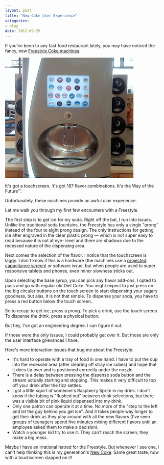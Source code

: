 ```yaml
---
layout: post
title: "New Coke User Experience"
categories:
- blog
date: 2012-09-25
---
```


If you've been to any fast food restaurant lately, you may have noticed the fancy, new
[Freestyle Coke machines](http://coca-colafreestyle.com/).

<div class="pic">
  <img alt="Coke Freestyle Machine" src="/static/freestyle.jpg">
</div>

It's got a touchscreen. It's got 187 flavor combinations. It's the Way of the Future&trade;.

Unfortunately, these machines provide an awful user experience. 

Let me walk you through my first few encounters with a Freestyle.

The first step is to get ice for my soda. Right off the bat, I run into issues. 
Unlike the traditional soda fountains, the Freestyle has only a single "prong" instead of
the four to eight prong design. The only instructions for getting ice after engraved in 
the clear plastic prong &mdash; which is not super easy to read because it is not at eye-
level and there are shadows due to the recessed nature of the dispensing area.

Next comes the selection of the flavor. I notice that the touchscreen is laggy. I don't 
know if this is a hardware (the machines use a [projected capacitance screen][pc]) 
or software issue, but when people are used to super responsive tablets and phones, 
even minor slowness sticks out.

[pc]: http://www.zytronic.co.uk/news/media/zytronic-partners-with-the-coca-cola-company-on-new-beverage-dispensing-platform

Upon selecting the base syrup, you can pick any flavor add-ons. I opted to pass and go 
with regular old Diet Coke. You might expect to just press on the big circular buttons
on the touch screen to start dispensing your sugary goodness, but alas, it is not that
simple. To dispense your soda, you have to press a red button below the touch
screen.

So to recap: to get ice, press a prong. To pick a drink, use the touch screen. To 
dispense the drink, press a physical button.

But hey, I've got an engineering degree. I can figure it out.

If those were the only issues, I could probably get over it. But those are only the user 
interface grievances I have.

Here's more interaction issues that bug me about the Freestyle:

* It's hard to operate with a tray of food in one hand. I have to put the cup into the 
recessed area (after clearing off stray ice cubes) and hope that it does tip over and is
positioned correctly under the nozzle
* There is a delay between pressing the dispense soda button and the stream actually 
starting and stopping. This makes it very difficult to top off your drink after the fizz
settles.
* I got a little squirt of someone's Raspberry Sprite in my drink. I don't know if the
tubing is "flushed out" between drink selections, but there was a visible bit of pink 
liquid dispensed into my drink.
* Only one patron can operate it at a time. No more of the "step to the left and let the 
guy behind you get ice". And it takes people way longer to get their drink as they play
around with all the new flavors (I've seen groups of teenagers spend five minutes mixing
different flavors until an employee asked them to make a decision).
* Watch a younger kid try to use it. They can't reach the screen, they make a big mess.

Maybe I have an irrational hatred for the Freestyle. But whenever I see one, I can't help
thinking this is my generation's [New Coke][nc]. Same great taste, now with a 
touchscreen slapped on it!

[nc]: http://en.wikipedia.org/wiki/New_Coke